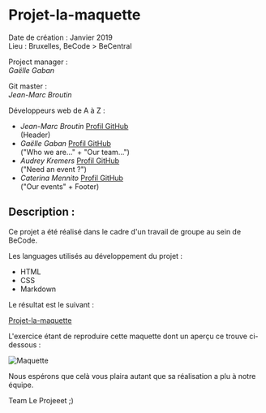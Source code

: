 # Projet-la-maquette

Date de création : Janvier 2019  
Lieu : Bruxelles, BeCode > BeCentral  

Project manager :  
*Gaëlle Gaban*

Git master :  
*Jean-Marc Broutin*

Développeurs web de A à Z :
- *Jean-Marc Broutin* [Profil GitHub](https://github.com/jmbroutin)  
  (Header)
- *Gaëlle Gaban* [Profil GitHub](https://github.com/Gaellga)  
  ("Who we are..." + "Our team...")
- *Audrey Kremers* [Profil GitHub](https://github.com/AudreyKremers)  
  ("Need an event ?")
- *Caterina Mennito* [Profil GitHub](https://github.com/caterinamennito)  
  ("Our events" + Footer)
 
## Description :  
 
Ce projet a été réalisé dans le cadre d'un travail de groupe au sein de BeCode.  
 
Les languages utilisés au développement du projet :  

- HTML
- CSS
- Markdown

Le résultat est le suivant :  

[Projet-la-maquette](https://jmbroutin.github.io/Projet-la-maquette/) 
 
L'exercice étant de reproduire cette maquette dont un aperçu ce trouve ci-dessous :

![Maquette](https://github.com/jmbroutin/Projet-la-maquette/blob/cat/Maquette.jpg)  

Nous espérons que celà vous plaira autant que sa réalisation a plu à notre équipe.

Team Le Projeeet ;)
